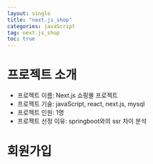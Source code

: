 ```yaml
---
layout: single
title: "next.js_shop"
categories: javaScript
tag: next.js_shop
toc: true
---
```


# 프로젝트 소개
- 프로젝트 이름: Next.js 쇼핑몰 프로젝트
- 프로젝트 기술: javaScript, react, next.js, mysql
- 프로젝트 인원: 1명
- 프로젝트 선정 이유: springboot와의 ssr 차이 분석


# 회원가입



